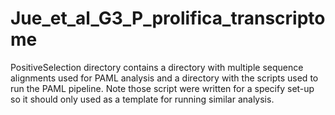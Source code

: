 # Jue_et_al_G3_P_prolifica_transcriptome
PositiveSelection directory contains a directory with multiple sequence alignments used for PAML analysis and a directory with the scripts used to run the PAML pipeline. Note those script were written for a specify set-up so it should only used as a template for running similar analysis.
